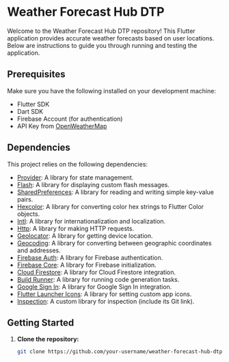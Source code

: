# Weather Forecast Hub DTP

Welcome to the Weather Forecast Hub DTP repository! This Flutter application provides accurate weather forecasts based on user locations. Below are instructions to guide you through running and testing the application.

## Prerequisites

Make sure you have the following installed on your development machine:

- Flutter SDK
- Dart SDK
- Firebase Account (for authentication)
- API Key from [OpenWeatherMap](https://openweathermap.org/)

## Dependencies

This project relies on the following dependencies:

- [Provider](https://pub.dev/packages/provider): A library for state management.
- [Flash](https://pub.dev/packages/flash): A library for displaying custom flash messages.
- [SharedPreferences](https://pub.dev/packages/shared_preferences): A library for reading and writing simple key-value pairs.
- [Hexcolor](https://pub.dev/packages/hexcolor): A library for converting color hex strings to Flutter Color objects.
- [Intl](https://pub.dev/packages/intl): A library for internationalization and localization.
- [Http](https://pub.dev/packages/http): A library for making HTTP requests.
- [Geolocator](https://pub.dev/packages/geolocator): A library for getting device location.
- [Geocoding](https://pub.dev/packages/geocoding): A library for converting between geographic coordinates and addresses.
- [Firebase Auth](https://pub.dev/packages/firebase_auth): A library for Firebase authentication.
- [Firebase Core](https://pub.dev/packages/firebase_core): A library for Firebase initialization.
- [Cloud Firestore](https://pub.dev/packages/cloud_firestore): A library for Cloud Firestore integration.
- [Build Runner](https://pub.dev/packages/build_runner): A library for running code generation tasks.
- [Google Sign In](https://pub.dev/packages/google_sign_in): A library for Google Sign In integration.
- [Flutter Launcher Icons](https://pub.dev/packages/flutter_launcher_icons): A library for setting custom app icons.
- [Inspection](https://pub.dev/packages/inspection): A custom library for inspection (include its Git link).

## Getting Started

1. **Clone the repository:**

   ```bash
   git clone https://github.com/your-username/weather-forecast-hub-dtp.git
